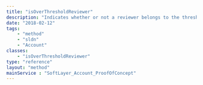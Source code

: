 ```yaml
---
title: "isOverThresholdReviewer"
description: "Indicates whether or not a reviewer belongs to the threshold team. "
date: "2018-02-12"
tags:
    - "method"
    - "sldn"
    - "Account"
classes:
    - "isOverThresholdReviewer"
type: "reference"
layout: "method"
mainService : "SoftLayer_Account_ProofOfConcept"
---
```

